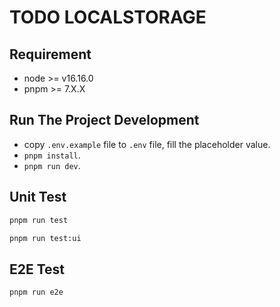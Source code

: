 # TODO LOCALSTORAGE

## Requirement

- node >= v16.16.0
- pnpm >= 7.X.X

## Run The Project Development

- copy ```.env.example``` file to ```.env``` file, fill the placeholder value.
- ```pnpm install```.
- ```pnpm run dev```.

## Unit Test

```sh
pnpm run test
```

```sh
pnpm run test:ui
```

## E2E Test

```sh
pnpm run e2e
```
